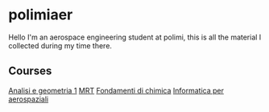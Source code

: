 # polimiaer
Hello I'm an aerospace engineering student at polimi, this is all the material I collected during my time there.

## Courses
[Analisi e geometria 1]()
[MRT](https://github.com/oldkragon/polimiaer/tree/main/MRT)
[Fondamenti di chimica]()
[Informatica per aerospaziali]()

